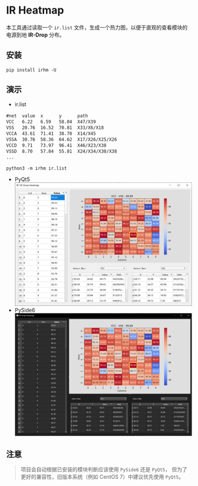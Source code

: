 # IR Heatmap

本工具通过读取一个 `ir.list` 文件，生成一个热力图，以便于直观的查看模块的电源到地 **IR-Drop** 分布。

## 安装

```shell
pip install irhm -U
```

## 演示

+ ir.list

```text
#net  value  x      y      path
VCC   6.22   6.59   58.04  X47/X39
VSS   20.76  16.52  70.81  X33/X6/X18
VCCA  43.61  71.41  38.70  X14/X45
VSSA  30.76  58.36  64.62  X17/X26/X25/X26
VCCD  9.71   73.97  96.41  X46/X23/X38
VSSD  8.70   57.84  55.81  X24/X34/X30/X38
...
```

```shell
python3 -m irhm ir.list
```

+ PyQt5
![IR Heatmap](./img/irhm_pyqt5.png)
+ PySide6
![IR Heatmap](./img/irhm_pyside6.png)

## 注意

> 项目会自动根据已安装的模块判断应该使用 `PySide6` 还是 `PyQt5`， 但为了更好的兼容性，旧版本系统（例如 CentOS 7）中建议优先使用 `PyQt5`。
